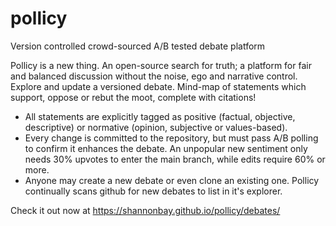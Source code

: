 # pollicy
Version controlled crowd-sourced A/B tested debate platform

Pollicy is a new thing. An open-source search for truth; a platform for fair and balanced discussion without the noise, ego and narrative control.  Explore and update a versioned debate.  Mind-map of statements which support, oppose or rebut the moot, complete with citations! 
* All statements are explicitly tagged as positive (factual, objective, descriptive) or normative (opinion, subjective or values-based).
* Every change is committed to the repository, but must pass A/B polling to confirm it enhances the debate.  An unpopular new sentiment only needs 30% upvotes to enter the main branch, while edits require  60% or more.
* Anyone may create a new debate or even clone an existing one.  Pollicy continually scans github for new debates to list in it's explorer.

Check it out now at https://shannonbay.github.io/pollicy/debates/
